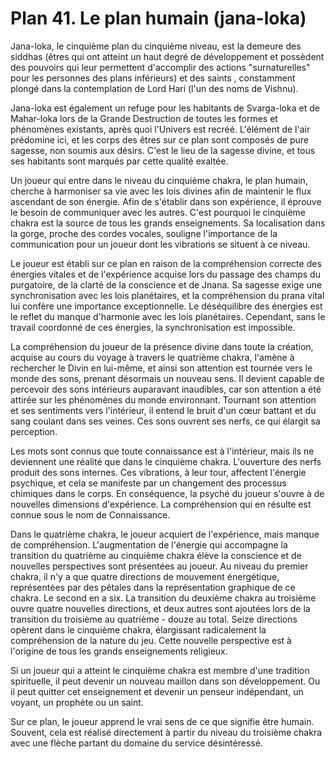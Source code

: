 # Plan 41. Le plan humain (jana-loka)

Jana-loka, le cinquième plan du cinquième niveau, est la demeure des siddhas (êtres qui ont atteint un haut degré de développement et possèdent des pouvoirs qui leur permettent d'accomplir des actions "surnaturelles" pour les personnes des plans inférieurs) et des saints , constamment plongé dans la contemplation de Lord Hari (l'un des noms de Vishnu).

Jana-loka est également un refuge pour les habitants de Svarga-loka et de Mahar-loka lors de la Grande Destruction de toutes les formes et phénomènes existants, après quoi l'Univers est recréé. L'élément de l'air prédomine ici, et les corps des êtres sur ce plan sont composés de pure sagesse, non soumis aux désirs. C'est le lieu de la sagesse divine, et tous ses habitants sont marqués par cette qualité exaltée.

Un joueur qui entre dans le niveau du cinquième chakra, le plan humain, cherche à harmoniser sa vie avec les lois divines afin de maintenir le flux ascendant de son énergie. Afin de s'établir dans son expérience, il éprouve le besoin de communiquer avec les autres. C'est pourquoi le cinquième chakra est la source de tous les grands enseignements. Sa localisation dans la gorge, proche des cordes vocales, souligne l'importance de la communication pour un joueur dont les vibrations se situent à ce niveau.

Le joueur est établi sur ce plan en raison de la compréhension correcte des énergies vitales et de l'expérience acquise lors du passage des champs du purgatoire, de la clarté de la conscience et de Jnana. Sa sagesse exige une synchronisation avec les lois planétaires, et la compréhension du prana vital lui confère une importance exceptionnelle. Le déséquilibre des énergies est le reflet du manque d'harmonie avec les lois planétaires. Cependant, sans le travail coordonné de ces énergies, la synchronisation est impossible.

La compréhension du joueur de la présence divine dans toute la création, acquise au cours du voyage à travers le quatrième chakra, l'amène à rechercher le Divin en lui-même, et ainsi son attention est tournée vers le monde des sons, prenant désormais un nouveau sens. Il devient capable de percevoir des sons intérieurs auparavant inaudibles, car son attention a été attirée sur les phénomènes du monde environnant. Tournant son attention et ses sentiments vers l'intérieur, il entend le bruit d'un cœur battant et du sang coulant dans ses veines. Ces sons ouvrent ses nerfs, ce qui élargit sa perception.

Les mots sont connus que toute connaissance est à l'intérieur, mais ils ne deviennent une réalité que dans le cinquième chakra. L'ouverture des nerfs produit des sons internes. Ces vibrations, à leur tour, affectent l'énergie psychique, et cela se manifeste par un changement des processus chimiques dans le corps. En conséquence, la psyché du joueur s'ouvre à de nouvelles dimensions d'expérience. La compréhension qui en résulte est connue sous le nom de Connaissance.

Dans le quatrième chakra, le joueur acquiert de l'expérience, mais manque de compréhension. L'augmentation de l'énergie qui accompagne la transition du quatrième au cinquième chakra élève la conscience et de nouvelles perspectives sont présentées au joueur. Au niveau du premier chakra, il n'y a que quatre directions de mouvement énergétique, représentées par des pétales dans la représentation graphique de ce chakra. Le second en a six. La transition du deuxième chakra au troisième ouvre quatre nouvelles directions, et deux autres sont ajoutées lors de la transition du troisième au quatrième - douze au total. Seize directions opèrent dans le cinquième chakra, élargissant radicalement la compréhension de la nature du jeu. Cette nouvelle perspective est à l'origine de tous les grands enseignements religieux.

Si un joueur qui a atteint le cinquième chakra est membre d'une tradition spirituelle, il peut devenir un nouveau maillon dans son développement. Ou il peut quitter cet enseignement et devenir un penseur indépendant, un voyant, un prophète ou un saint.

Sur ce plan, le joueur apprend le vrai sens de ce que signifie être humain. Souvent, cela est réalisé directement à partir du niveau du troisième chakra avec une flèche partant du domaine du service désintéressé.

